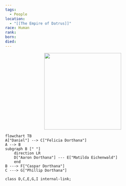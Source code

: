 ```yaml
---
tags:
  - People
location:
  - "[[The Empire of Datrus]]"
race: Human
rank: 
born: 
died:
---
```

<p style="text-align:center;"><img src="https://foundry-vtt-kb.s3.us-east-2.amazonaws.com/Images/Tokens/NPCs/Nobles/" width="250" height="250"></p>

```mermaid
flowchart TB
A["Daniel"] --> C["Felicia Dorthana"]
A --> B
subgraph B [" "]
	direction LR
	D["Aaron Dorthana"] --- E["Matilda Eichenwald"]
	end
B ---> F["Caspar Dorthana"]
C ---> G["Phillip Dorthana"]

class D,C,E,G,I internal-link;
```